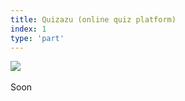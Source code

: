 ```yaml
---
title: Quizazu (online quiz platform)
index: 1
type: 'part'
---
```


[![](https://img.shields.io/badge/github-808080?style=for-the-badge&logo=github)](https://github.com/Lettulouz/CollegeQuiz) &nbsp;

Soon
